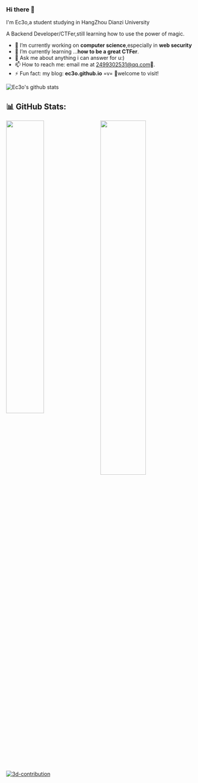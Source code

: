 ### Hi there 👋

I'm Ec3o,a student studying in HangZhou Dianzi University

A Backend Developer/CTFer,still learning how to use the power of magic.

- 🔭 I’m currently working on **computer science**,especially in **web security**
- 🌱 I’m currently learning ...**how to be a great CTFer**.
- 💬 Ask me about anything i can answer for u:)
- 📫 How to reach me: email me at 2499302531@qq.com🥰.
- ⚡ Fun fact: my blog: **ec3o.github.io** =v= 🥰welcome to visit!

![Ec3o's github stats](https://github-readme-stats.vercel.app/api?username=Ec3o&theme=radical) 
## 📊 GitHub Stats:
<img align="left" block src="https://github-readme-stats.vercel.app/api?username=setcy&theme=dracula&hide_border=false&include_all_commits=false&count_private=true" width="45%" />
<img align="right" block src="https://github-readme-streak-stats.herokuapp.com/?user=setcy&theme=dracula&hide_border=false" width="49.5%" />

[![3d-contribution](./profile-3d-contrib/profile-custom-season.svg)](https://raw.githubusercontent.com/Ec3o/Ec3o/main/profile-3d-contrib/profile-custom-season.svg)
